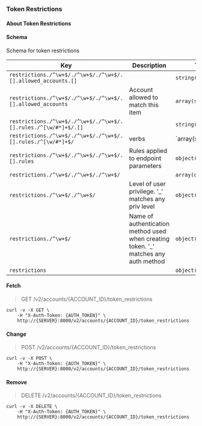 ### Token Restrictions

#### About Token Restrictions

#### Schema

Schema for token restrictions



Key | Description | Type | Default | Required
--- | ----------- | ---- | ------- | --------
`restrictions./^\w+$/./^\w+$/./^\w+$/.[].allowed_accounts.[]` |   | `string()` |   | `false`
`restrictions./^\w+$/./^\w+$/./^\w+$/.[].allowed_accounts` | Account allowed to match this item | `array(string())` |   | `false`
`restrictions./^\w+$/./^\w+$/./^\w+$/.[].rules./^[\w/#*]+$/.[]` |   | `string()` |   | `false`
`restrictions./^\w+$/./^\w+$/./^\w+$/.[].rules./^[\w/#*]+$/` | verbs | `array(string('GET' | 'PUT' | 'POST' | 'PATCH' | 'DELETE' | '_'))` |   | `false`
`restrictions./^\w+$/./^\w+$/./^\w+$/.[].rules` | Rules applied to endpoint parameters | `object()` |   | `false`
`restrictions./^\w+$/./^\w+$/./^\w+$/` |   | `array(object())` |   | `false`
`restrictions./^\w+$/./^\w+$/` | Level of user privilege. '_' matches any priv level | `object()` |   | `false`
`restrictions./^\w+$/` | Name of authentication method used when creating token. '_' matches any auth method | `object()` |   | `false`
`restrictions` |   | `object()` |   | `false`



#### Fetch

> GET /v2/accounts/{ACCOUNT_ID}/token_restrictions

```shell
curl -v -X GET \
    -H "X-Auth-Token: {AUTH_TOKEN}" \
    http://{SERVER}:8000/v2/accounts/{ACCOUNT_ID}/token_restrictions
```

#### Change

> POST /v2/accounts/{ACCOUNT_ID}/token_restrictions

```shell
curl -v -X POST \
    -H "X-Auth-Token: {AUTH_TOKEN}" \
    http://{SERVER}:8000/v2/accounts/{ACCOUNT_ID}/token_restrictions
```

#### Remove

> DELETE /v2/accounts/{ACCOUNT_ID}/token_restrictions

```shell
curl -v -X DELETE \
    -H "X-Auth-Token: {AUTH_TOKEN}" \
    http://{SERVER}:8000/v2/accounts/{ACCOUNT_ID}/token_restrictions
```

